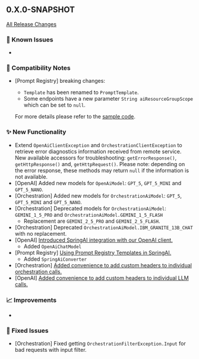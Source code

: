 ## 0.X.0-SNAPSHOT

[All Release Changes](https://github.com/SAP/ai-sdk-java/releases/)

### 🚧 Known Issues

-

### 🔧 Compatibility Notes

- [Prompt Registry] breaking changes:
  - `Template` has been renamed to `PromptTemplate`.
  - Some endpoints have a new parameter `String aiResourceGroupScope` which can be set to `null`.

  For more details please refer to the [sample code](https://github.com/SAP/ai-sdk-java/blob/main/sample-code/spring-app/src/main/java/com/sap/ai/sdk/app/controllers/PromptRegistryController.java).

### ✨ New Functionality

- Extend `OpenAiClientException` and `OrchestrationClientException` to retrieve error diagnostics information received
  from remote service.
  New available accessors for troubleshooting: `getErrorResponse()`, `getHttpResponse()` and, `getHttpRequest()`.
  Please note: depending on the error response, these methods may return `null` if the information is not available.
- [OpenAI] Added new models for `OpenAiModel`: `GPT_5`, `GPT_5_MINI` and `GPT_5_NANO`.
- [Orchestration] Added new models for `OrchestrationAiModel`: `GPT_5`, `GPT_5_MINI` and
  `GPT_5_NANO`.
- [Orchestration] Deprecated models for `OrchestrationAiModel`: `GEMINI_1_5_PRO` and
  `OrchestrationAiModel.GEMINI_1_5_FLASH`
  - Replacement are `GEMINI_2_5_PRO` and `GEMINI_2_5_FLASH`.
- [Orchestration] Deprecated `OrchestrationAiModel.IBM_GRANITE_13B_CHAT` with no replacement.
- [OpenAI] [Introduced SpringAI integration with our OpenAI client.](https://sap.github.io/ai-sdk/docs/java/spring-ai/openai)
  - Added `OpenAiChatModel`
- [Prompt Registry] [Using Prompt Registry Templates in SpringAI.](https://sap.github.io/ai-sdk/docs/java/ai-core/prompt-registry#using-templates-in-springai)
  - Added `SpringAiConverter`
- [Orchestration] [Added convenience to add custom headers to individual orchestration calls.](https://sap.github.io/ai-sdk/docs/java/orchestration/chat-completion#custom-headers)
- [OpenAI] [Added convenience to add custom headers to individual LLM calls.](https://sap.github.io/ai-sdk/docs/java/foundation-models/openai/chat-completion#custom-headers)

### 📈 Improvements

-

### 🐛 Fixed Issues

- [Orchestration] Fixed getting `OrchestrationFilterException.Input` for bad requests with input filter.
